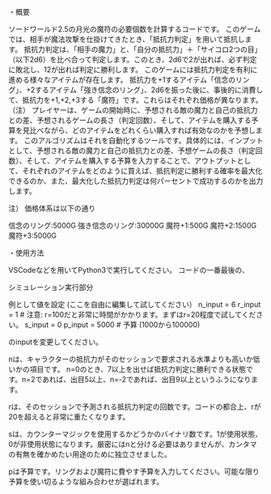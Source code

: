 ・概要

ソードワールド2.5の月光の魔符の必要個数を計算するコードです。 
このゲームでは、相手が魔法攻撃を仕掛けてきたとき、「抵抗力判定」を用いて抵抗します。
抵抗力判定は、「相手の魔力」と、「自分の抵抗力」＋「サイコロ2つの目」（以下2d6）を比べ合って判定します。このとき、2d6で2が出れば、必ず判定に敗北し、12が出れば判定に勝利します。
このゲームには抵抗力判定を有利に進める様々なアイテムが存在します。
抵抗力を+1するアイテム「信念のリング」、+2するアイテム「強き信念のリング」、2d6を振った後に、事後的に消費して、抵抗力を+1,+2,+3する「魔符」です。これらはそれぞれ価格が異なります。（注）
プレイヤーは、ゲームの開始時に、予想される敵の魔力と自己の抵抗力との差、予想されるゲームの長さ（判定回数）、そして、アイテムを購入する予算を見比べながら、どのアイテムをどれくらい購入すれば有効なのかを予想します。
このアルゴリズムはそれを自動化するツールです。具体的には、インプットとして、予想される敵の魔力と自己の抵抗力との差、予想ゲームの長さ（判定回数）、そして、アイテムを購入する予算を入力することで、アウトプットとして、それぞれのアイテムをどのように買えば、抵抗判定に勝利する確率を最大化できるのか、また、最大化した抵抗力判定は何パーセントで成功するのかを出力します。

注）
価格体系は以下の通り

信念のリング:5000G
強き信念のリング:30000G
魔符+1:500G
魔符+2:1500G
魔符+3:5000G 

・使用方法

VSCodeなどを用いてPython3で実行してください。
コードの一番最後の、

シミュレーション実行部分 

例として値を設定 (ここを自由に編集して試してください）
n_input = 6
r_input = 1  # 注意: r=100だと非常に時間がかかります。まずはr=20程度で試してください。
s_input = 0
p_input = 5000 # 予算 (1000から100000)

のinputを変更してください。

nは、キャラクターの抵抗力がそのセッションで要求される水準よりも高いか低いかの項目です。
n=0のとき、7以上を出せば抵抗力判定に勝利できる状態です。n=2であれば、出目5以上、n=-2であれば、出目9以上というふうになります。

rは、そのセッションで予測される抵抗力判定の回数です。コードの都合上、rが20を超えると非常に重たくなります。

sは、カウンターマジックを使用するかどうかのバイナリ数です。1が使用状態、0が非使用状態になります。厳密にはnと分ける必要はありませんが、カンタマの有無を確かめたい用途のために独立させました。

pは予算です。リングおよび魔符に費やす予算を入力してください。可能な限り予算を使い切るような組み合わせが選ばれます。




